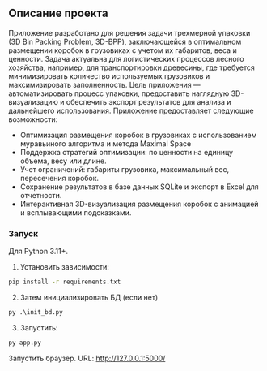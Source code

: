 ## Описание проекта

Приложение разработано для решения задачи трехмерной упаковки (3D Bin Packing Problem, 3D-BPP), заключающейся в оптимальном размещении коробок в грузовиках с учетом их габаритов, веса и ценности. Задача актуальна для логистических процессов лесного хозяйства, например, для транспортировки древесины, где требуется минимизировать количество используемых грузовиков и максимизировать заполненность. Цель приложения — автоматизировать процесс упаковки, предоставить наглядную 3D-визуализацию и обеспечить экспорт результатов для анализа и дальнейшего использования.
Приложение предоставляет следующие возможности:
-	Оптимизация размещения коробок в грузовиках с использованием муравьиного алгоритма и метода Maximal Space
-	Поддержка стратегий оптимизации: по ценности на единицу объема, весу или длине.
-	Учет ограничений: габариты грузовика, максимальный вес, пересечения коробок.
-	Сохранение результатов в базе данных SQLite и экспорт в Excel для отчетности.
-	Интерактивная 3D-визуализация размещения коробок с анимацией и всплывающими подсказками.


### Запуск
Для Python 3.11+.
1. Установить зависимости:
``` cmd
pip install -r requirements.txt
```
2. Затем инициализировать БД (если нет)
```cmd
py .\init_bd.py
```
3. Запустить:
```cmd
py app.py
```
Запустить браузер. URL: http://127.0.0.1:5000/